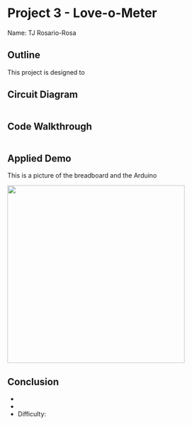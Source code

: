 # Project 3 - Love-o-Meter

Name: TJ Rosario-Rosa
<!--
        Due:
 Start time: 
   End time:
    Elapsed:
-->

## Outline
<!-- Summarize the project in a clear, concise few sentences. -->
This project is designed to 


## Circuit Diagram
<!-- https://www.circuit-diagram.org/editor/ -->
<img src="  " width="400">



## Code Walkthrough
<!-- Post and document important code here -->

```arduino

```


## Applied Demo
<!-- Upload pictures that show that the project has worked -->
This is a picture of the breadboard and the Arduino

<img src="https://placedog.net/498?random" width="400">


## Conclusion 
<!-- What went wrong/right? What can you do to make this better? How difficult did you find this project? -->
 - 
 - 
 - Difficulty: 
